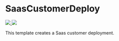 # SaasCustomerDeploy

<a href="https://portal.azure.com/#create/Microsoft.Template/uri/https%3A%2F%2Fraw.github.com%2Fdjpericsson%2FAzureWebAppDeploy%2Fmaster%2Ftemplates%2Fazuredeploy.json" target="_blank">
    <img src="http://azuredeploy.net/deploybutton.png"/>
</a>

<a href="http://armviz.io/#/?load=https%3A%2F%2Fraw.githubusercontent.com%2Fdjpericsson%2FAzureWebAppDeploy%2Fmaster%2Ftemplates%2Fazuredeploy.json" target="_blank">
    <img src="http://armviz.io/visualizebutton.png"/>
</a>

This template creates a Saas customer deployment.